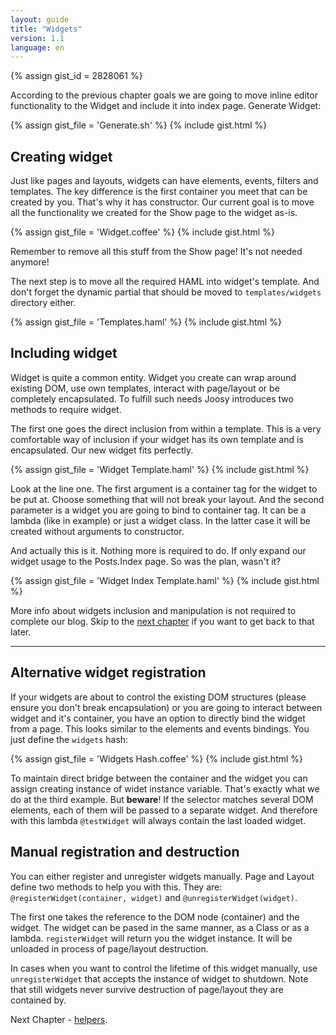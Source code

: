 ```yaml
---
layout: guide
title: "Widgets"
version: 1.1
language: en
---
```


{% assign gist_id = 2828061 %}

According to the previous chapter goals we are going to move inline editor functionality to the Widget and include it into index page. Generate Widget:

{% assign gist_file = 'Generate.sh' %}
{% include gist.html %}

## Creating widget

Just like pages and layouts, widgets can have elements, events, filters and templates. The key difference is the first container you meet that can be created by you. That's why it has constructor. Our current goal is to move all the functionality we created for the Show page to the widget as-is.

{% assign gist_file = 'Widget.coffee' %}
{% include gist.html %}

Remember to remove all this stuff from the Show page! It's not needed anymore!

The next step is to move all the required HAML into widget's template. And don't forget the dynamic partial that should be moved to `templates/widgets` directory either.

{% assign gist_file = 'Templates.haml' %}
{% include gist.html %}

## Including widget

Widget is quite a common entity. Widget you create can wrap around existing DOM, use own templates, interact with page/layout or be completely encapsulated. To fulfill such needs Joosy introduces two methods to require widget.

The first one goes the direct inclusion from within a template. This is a very comfortable way of inclusion if your widget has its own template and is encapsulated. Our new widget fits perfectly.

{% assign gist_file = 'Widget Template.haml' %}
{% include gist.html %}

Look at the line one. The first argument is a container tag for the widget to be put at. Choose something that will not break your layout. And the second parameter is a widget you are going to bind to container tag. It can be a lambda (like in example) or just a widget class. In the latter case it will be created without arguments to constructor.

And actually this is it. Nothing more is required to do. If only expand our widget usage to the Posts.Index page. So was the plan, wasn't it?

{% assign gist_file = 'Widget Index Template.haml' %}
{% include gist.html %}

<div class="warning">
  <p>
    More info about widgets inclusion and manipulation is not required to complete our blog. Skip to the <a href="/guides/blog/helpers.html">next chapter</a> if you want to get back to that later.
  </p>
</div>

<hr class="additional" />

## Alternative widget registration

If your widgets are about to control the existing DOM structures (please ensure you don't break encapsulation) or you are going to interact between widget and it's container, you have an option to directly bind the widget from a page. This looks similar to the elements and events bindings. You just define the `widgets` hash:

{% assign gist_file = 'Widgets Hash.coffee' %}
{% include gist.html %}

To maintain direct bridge between the container and the widget you can assign creating instance of widet instance variable. That's exactly what we do at the third example. But **beware**! If the selector matches several DOM elements, each of them will be passed to a separate widget. And therefore with this lambda `@testWidget` will always contain the last loaded widget.

## Manual registration and destruction

You can either register and unregister widgets manually. Page and Layout define two methods to help you with this. They are: `@registerWidget(container, widget)` and `@unregisterWidget(widget)`. 

The first one takes the reference to the DOM node (container) and the widget. The widget can be pased in the same manner, as a Class or as a lambda. `registerWidget` will return you the widget instance. It will be unloaded in process of page/layout destruction.

In cases when you want to control the lifetime of this widget manually, use `unregisterWidget` that accepts the instance of widget to shutdown. Note that still widgets never survive destruction of page/layout they are contained by.

Next Chapter - [helpers](/guides/1.1/en/blog/helpers.html).
